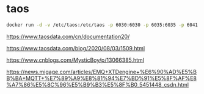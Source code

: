 # taos

```sh
docker run -d -v /etc/taos:/etc/taos -p 6030:6030 -p 6035:6035 -p 6041:6041 -p 6030-6040:6030-6040/udp tdengine/tdengine:2.0.0.0
```

https://www.taosdata.com/cn/documentation20/

https://www.taosdata.com/blog/2020/08/03/1509.html

https://www.cnblogs.com/MysticBoy/p/13066385.html

https://news.migage.com/articles/EMQ+XTDengine+%E6%90%AD%E5%BB%BA+MQTT+%E7%89%A9%E8%81%94%E7%BD%91%E5%8F%AF%E8%A7%86%E5%8C%96%E5%B9%B3%E5%8F%B0_5451448_csdn.html